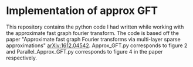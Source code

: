# Implementation of approx GFT

This repository contains the python code I had written while working with the approximate fast graph fourier transform. The code is based off the paper "Approximate fast graph Fourier transforms via multi-layer sparse approximations" [arXiv:1612.04542](https://arxiv.org/abs/1612.04542v3). Approx_GFT.py corresponds to figure 2 and Parallel_Approx_GFT.py corresponds to figure 4 in the paper respectively.
